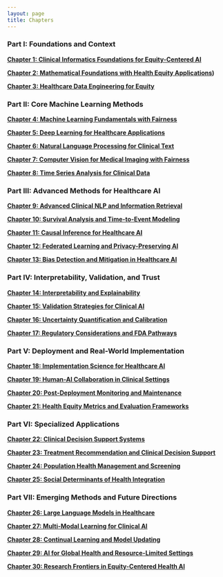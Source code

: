 ```yaml
---
layout: page
title: Chapters
---
```


### Part I: Foundations and Context

**[Chapter 1: Clinical Informatics Foundations for Equity-Centered AI](https://sanjaybasu.github.io/healthcare-ai-equity/chapters/chapter-01-clinical-informatics/)**  

**[Chapter 2: Mathematical Foundations with Health Equity Applications](https://sanjaybasu.github.io/healthcare-ai-equity/chapters/chapter-02-mathematical-foundations/))**  

**[Chapter 3: Healthcare Data Engineering for Equity](https://sanjaybasu.github.io/healthcare-ai-equity/chapters/chapter-03-healthcare-data-engineering/)**  

### Part II: Core Machine Learning Methods

**[Chapter 4: Machine Learning Fundamentals with Fairness](https://sanjaybasu.github.io/healthcare-ai-equity/chapters/chapter-04-machine-learning-fundamentals/)**  

**[Chapter 5: Deep Learning for Healthcare Applications](https://sanjaybasu.github.io/healthcare-ai-equity/chapters/chapter-05-deep-learning-healthcare/)**  

**[Chapter 6: Natural Language Processing for Clinical Text](https://sanjaybasu.github.io/healthcare-ai-equity/chapters/chapter-06-clinical-nlp/)**  

**[Chapter 7: Computer Vision for Medical Imaging with Fairness](https://sanjaybasu.github.io/healthcare-ai-equity/chapters/chapter-07-medical-imaging/)**  

**[Chapter 8: Time Series Analysis for Clinical Data](https://sanjaybasu.github.io/healthcare-ai-equity/chapters/chapter-08-clinical-time-series/)**  

### Part III: Advanced Methods for Healthcare AI

**[Chapter 9: Advanced Clinical NLP and Information Retrieval](https://sanjaybasu.github.io/healthcare-ai-equity/chapters/chapter-09-advanced-clinical-nlp/)**  

**[Chapter 10: Survival Analysis and Time-to-Event Modeling](https://sanjaybasu.github.io/healthcare-ai-equity/chapters/chapter-10-survival-analysis/)**  

**[Chapter 11: Causal Inference for Healthcare AI](https://sanjaybasu.github.io/healthcare-ai-equity/chapters/chapter-11-causal-inference/)**  

**[Chapter 12: Federated Learning and Privacy-Preserving AI](https://sanjaybasu.github.io/healthcare-ai-equity/chapters/chapter-12-federated-learning-privacy/)**  

**[Chapter 13: Bias Detection and Mitigation in Healthcare AI](https://sanjaybasu.github.io/healthcare-ai-equity/chapters/chapter-13-bias-detection/)**  

### Part IV: Interpretability, Validation, and Trust

**[Chapter 14: Interpretability and Explainability](https://sanjaybasu.github.io/healthcare-ai-equity/chapters/chapter-14-interpretability-explainability/)**  

**[Chapter 15: Validation Strategies for Clinical AI](https://sanjaybasu.github.io/healthcare-ai-equity/chapters/chapter-15-validation-strategies/)**  

**[Chapter 16: Uncertainty Quantification and Calibration](https://sanjaybasu.github.io/healthcare-ai-equity/chapters/chapter-16-uncertainty-calibration/)**  

**[Chapter 17: Regulatory Considerations and FDA Pathways](https://sanjaybasu.github.io/healthcare-ai-equity/chapters/chapter-17-regulatory-considerations/)**  

### Part V: Deployment and Real-World Implementation

**[Chapter 18: Implementation Science for Healthcare AI](https://sanjaybasu.github.io/healthcare-ai-equity/chapters/chapter-18-implementation-science/)**  

**[Chapter 19: Human-AI Collaboration in Clinical Settings](https://sanjaybasu.github.io/healthcare-ai-equity/chapters/chapter-19-human-ai-collaboration/)**  

**[Chapter 20: Post-Deployment Monitoring and Maintenance](https://sanjaybasu.github.io/healthcare-ai-equity/chapters/chapter-20-monitoring-maintenance/)**  

**[Chapter 21: Health Equity Metrics and Evaluation Frameworks](https://sanjaybasu.github.io/healthcare-ai-equity/chapters/chapter-21-health-equity-metrics/)**  

### Part VI: Specialized Applications

**[Chapter 22: Clinical Decision Support Systems](https://sanjaybasu.github.io/healthcare-ai-equity/chapters/chapter-22-clinical-decision-support/)**  

**[Chapter 23: Treatment Recommendation and Clinical Decision Support](https://sanjaybasu.github.io/healthcare-ai-equity/chapters/chapter-23-precision-medicine-genomics/)**  

**[Chapter 24: Population Health Management and Screening](https://sanjaybasu.github.io/healthcare-ai-equity/chapters/chapter-24-population-health-screening/)**  

**[Chapter 25: Social Determinants of Health Integration](https://sanjaybasu.github.io/healthcare-ai-equity/chapters/chapter-25-sdoh-integration/)**  

### Part VII: Emerging Methods and Future Directions

**[Chapter 26: Large Language Models in Healthcare](https://sanjaybasu.github.io/healthcare-ai-equity/chapters/chapter-26-llms-in-healthcare/)**  

**[Chapter 27: Multi-Modal Learning for Clinical AI](https://sanjaybasu.github.io/healthcare-ai-equity/chapters/chapter-27-multimodal-learning/)**  

**[Chapter 28: Continual Learning and Model Updating](https://sanjaybasu.github.io/healthcare-ai-equity/chapters/chapter-28-continual-learning/)**  

**[Chapter 29: AI for Global Health and Resource-Limited Settings](https://sanjaybasu.github.io/healthcare-ai-equity/chapters/chapter-29-global-health-ai/)**  

**[Chapter 30: Research Frontiers in Equity-Centered Health AI](https://sanjaybasu.github.io/healthcare-ai-equity/chapters/chapter-30-research-frontiers-equity/)**  

